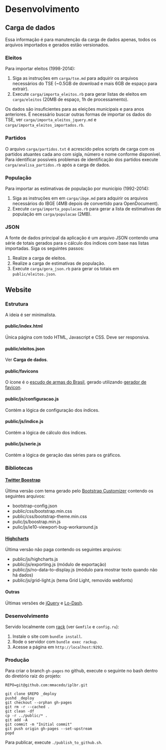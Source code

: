 # Desenvolvimento

## Carga de dados

Essa informação é para manutenção da carga de dados apenas, todos os arquivos importados e gerados estão versionados.

### Eleitos

Para importar eleitos (1998-2014):

1. Siga as instruções em `carga/tse.md` para adquirir os arquivos necessários do TSE (~0.5GB de download e mais 6GB de espaço para extrair).
2. Execute `carga/importa_eleitos.rb` para gerar listas de eleitos em `carga/eleitos` (20MB de espaço, 1h de processamento).

Os dados são insuficientes para as eleições municipais e para anos anteriores. É necessário buscar outras formas de importar os dados do TSE, ver `carga/importa_eleitos_jquery.md` e `carga/importa_eleitos_importados.rb`.

### Partidos

O arquivo `carga/partidos.txt` é acrescido pelos scripts de carga com os partidos atuantes cada ano com sigla, número e nome conforme disponível. Para identificar possíveis problemas de identificação dos partidos execute `carga/analisa_partidos.rb` após a carga de dados.

### População

Para importar as estimativas de população por município (1992-2014):

1. Siga as instruções em em `carga/ibge.md` para adquirir os arquivos necessários do IBGE (4MB depois de convertido para OpenDocument).
2. Execute `carga/importa_populacao.rb` para gerar a lista de estimativas de população em `carga/populacao` (2MB).

### JSON

A fonte de dados principal da aplicação é um arquivo JSON contendo uma série de totais gerados para o cálculo dos índices com base nas listas importadas. Siga os seguintes passos:

1. Realize a carga de eleitos.
2. Realize a carga de estimativas de população.
3. Execute `carga/gera_json.rb` para gerar os totais em `public/eleitos.json`.

## Website

### Estrutura

A ideia é ser minimalista.

#### public/index.html

Única página com todo HTML, Javascript e CSS. Deve ser responsiva.

#### public/eleitos.json

Ver **Carga de dados**.

#### public/favicons

O ícone é o [escudo de armas do Brasil](https://commons.wikimedia.org/wiki/File:Coat_of_arms_of_Brazil.svg), gerado utilizando [gerador de favicon](http://realfavicongenerator.net/).

#### public/js/configuracao.js

Contém a lógica de configuração dos índices.

#### public/js/indice.js

Contém a lógica de cálculo dos índices.

#### public/js/serie.js

Contém a lógica de geração das séries para os gráficos.

### Bibliotecas

#### [Twitter Boostrap](http://getbootstrap.com/)

Última versão com tema gerado pelo [Bootstrap Customizer](http://getbootstrap.com/customize/) contendo os seguintes arquivos:

- bootstrap-config.json
- public/css/bootstrap.min.css
- public/css/bootstrap-theme.min.css
- pulic/js/boostrap.min.js
- pulic/js/ie10-viewport-bug-workaround.js

#### [Highcharts](http://www.highcharts.com/)

Última versão não paga contendo os seguintes arquivos:

- public/js/highcharts.js
- public/js/exporting.js (módulo de exportação)
- public/js/no-data-to-display.js (módulo para mostrar texto quando não há dados)
- public/js/grid-light.js (tema Grid Light, removido webfonts)

#### Outras

Últimas versões de [jQuery](https://jquery.com/) e [Lo-Dash](https://lodash.com/).

### Desenvolvimento

Servido localmente com [rack](https://rack.github.io/) (ver `Gemfile` e `config.ru`):

1. Instale o site com `bundle install`.
2. Rode o servidor com `bundle exec rackup`.
3. Acesse a página em `http://localhost:9292`.


### Produção

Para criar o branch `gh-pages` no github, execute o seguinte no bash dentro do diretório raiz do projeto:

    REPO=git@github.com:mmacedo/iplbr.git

    git clone $REPO _deploy
    pushd _deploy
    git checkout --orphan gh-pages
    git rm -r --cached .
    git clean -df
    cp -r ../public/* .
    git add -A
    git commit -m "Initial commit"
    git push origin gh-pages --set-upstream
    popd

Para publicar, execute `./publish_to_github.sh`.
